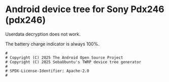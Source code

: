 # Android device tree for Sony Pdx246 (pdx246)

Userdata decryption does not work.

The battery charge indicator is always 100%.

```
#
# Copyright (C) 2025 The Android Open Source Project
# Copyright (C) 2025 SebaUbuntu's TWRP device tree generator
#
# SPDX-License-Identifier: Apache-2.0
#
```
